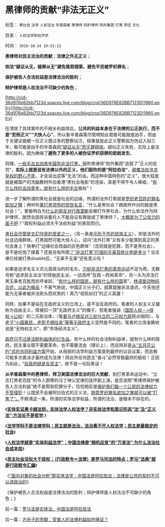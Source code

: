 # 黑律师的贡献“非法无正义”

标签： `黑社会` `法学` `人权法治` `辛普森案` `黑律师` `辩护律师` `院外集团` `打黑` `李庄` `文化` 

目录： `人权法学和经济学`

时间： `2010-10-24 19:53:13`

**黑律师对民主法治的贡献**；**法律之外无正义**；

**依法“疑证从无，疑罪从无”避免冤假错案，避免平民被罗织罪名**；

**保护被告人合法权益是法律法治的胜利**；

**辩护律师是人权法治不可缺少的角色**；

[http://cid-36d976e82bb7123d.spaces.live.com/blog/cns!36D976E82BB7123D!1960.entry](http://cid-36d976e82bb7123d.spaces.live.com/blog/cns!36D976E82BB7123D!1960.entry)

在清除了具体案件的不相关利益体后，**公共的利益本身在于法律的公正执行，而不是“宏扬正义”“大快人心”**。所以象辛普森案尽管明知此君极可能就是凶手，但由于关键证据被一位正义感过多的警察玷污，结果就是此正义警察因为伪证入狱三年，极可能是凶手的辛普森因[“疑证从无”而无罪释放](../../../2010/7/22/唐骏吹牛是小过，文革攻讦是大错.md)。疑似正义失败，实际上是法律的胜利，因为确保了**避免了更多的人被伪证罗织获罪的悲剧发生**。

同理，[一些毛左五四青年鼓吹非法打黑，](../../../2010/9/25/进步的障碍可能是所谓的“人民群众”.md)鼓吹黑律师“院外集团”逃脱了“正义的惩罚”，**实际上就是说有法律以外的正义，他们鼓吹的是“阿拉伯法”**，[颠覆法权寻求皇权的野心不死](../../../2010/8/2/哲人王的政治野心.md)，才会说出这等“无法”的话。而这种中国特色的“正义”，很大程度就是被国产的洗脑教材外加香港“黑社会电影”的渲染，真是不得不令人唏嘘，“[有什么样的五四青年，就有什么样的毛左](../../../2010/6/1/民主不允许意识形态口号;不要再搞政治运动.md)极权”！

进一步了解所谓的黑社会就是社会的边缘，所谓的法外打黑就是[罗织老百姓的罪名欲加之罪](../../../2010/2/27/扬我警威“我是兔子，我是兔子”.md)；再听听[某打黑领导的惊世名言](../../../2010/4/26/请勿与国际游资里应外合打破中国防线.md)，“什么是黑社会？跟政府作对的就是黑社会！”，更能明白为[什么的哥反对行政垄断](../../../2008/11/27/的哥要罢工：行政垄断不是市场管理.md)会被打作黑社会，为什么依法作为辩护律师，居然会因告诉委托人不能自证有罪就成了黑律师？。[大概是为了公信力的面子吧](../../../2009/9/8/促进民族团结.md)？“政权利益必须大于法权利益”的表现而已。

[黑社会尽管是文幻作家的至爱之一](../../../2009/8/27/为富不安涉黑如重庆者蠢！.md)，（另一条是[示形于外的民族主义](http://cid-36d976e82bb7123d.spaces.live.com/blog/cns!36D976E82BB7123D!1822.entry)），却是法外的社会边缘群体。打黑固然可能大快人心，试问“法外打黑”又有多少能落到真正的黑社会身上？铁拳打“边缘社会效益的灰色群体”（否则就是犯罪，而不是黑社会），是不是吃饱了撑着？还是另有所图[？“非法打黑”打错的无辜百姓比例是多少](../../../2010/3/20/马丁神父定律：“合法侵犯人权”无赢家.md)？当法律已经被打黑disable后，“无辜不无辜”还有意义吗？

如果是追求毛主义式元首政治的的毛左，[力挺非法打黑的革命运动](../../../2009/11/12/小农意识的暴力倾向和文革.md)不足为奇。无数号称“追求民主法治”的怪胎民主派，一边高呼“反政－府闹革命”，另一头为非法打黑无辜老百姓而欢呼雀跃，“[有什么样的国民，就有什么样的国](http://hi.baidu.com/darthchn/blog/item/6c2e2b59047954d39c820484.html)家”，[林语堂动物综合症，以此为极品](../../../2009/2/2/实例解剖极左的人格认知误区.md)！不客气地说，中国正义分子们，就算就被非法凌迟，今天他还能为无辜者被非法砍头而欢笑的！真乃“视死如归”的正义英雄！

同样，如果不是站在无政府主义的立场上，是不会反政府的。笔者的人权主义又被称为自由主义，常被扣一顶“无政府主义”的帽子。但笔者强调（[国民人权－>授权->公权](../../../2010/8/6/私有制社会的逐级授权，公权和特权的形成，.md)）的二元政治体，（笔[者与卢梭反对三权分立的二元权力观](../../../2009/6/16/法式民主的三权分立可能形成多数人对少数人的暴政.md)观点相同），与[老子“小国寡民，老死不相往来”等等无政府主](../../../2010/1/29/老子思想是极右；“信息不对称”是左帽.md)义显然是不同的。笔者的立场准确地说是“无特权主义”，即“市场经济主义”。

[政府只不过是法制利益体的衍生品](http://darthvad.blog.sohu.com/161146952.html)，有什么样的社会法制利益体，就有什么样的政府。民主事业既不需要革命，也不需要流血（理论上），而且除非是[从“五月花公约”式的共同利益方案](../../../2010/4/19/《五月花号公约》有什么先决条件.md)开始，从局部的法学利益方案直到最终的议会议案，而且极可能多次表决才最终成为法律！除此外任何民主“奋斗”必然导致最终的极权！正因为如此，“[反政府就是反民主](../../../2010/4/13/反政府，就是反民主！.md)”，绝不是一句玩笑话！

**从辛普森案中的黑律师，捍卫美国法律法治的巨大贡献**，到打黑革命运动中，“立志打黑老百姓”的令人胆寒的马丁神父定律的连环剧上演，是否说明“黑律师保护被告人合法利益”绝不是帮助犯罪分子，恰恰相反是[保护我们每一个公民的法律权力不受侵犯](../../../2009/10/30/资本主义和公民主义，和社会特权.md)！让国民不会被阿拉伯式的正义法，[随意罗织罪名欲加之罪就可以被“打黑了”。](../../../2009/9/4/上帝总是和您的正义离得远远的.md)不掰清这一条，所谓的实体法学权益，所谓的法治，是根本不存在的。

《[**实体实证奥卡姆法则，实体法学人权法学？非实体法学和意识形态“法”及“正义法”;方法论不是哲学**](../../../2010/10/22/什么是实体法学？什么是意识形态的正义法？.md);》

《[**法学学科不是法律学科；民主就是法治，法治离不开人权法学；民主是最稳定的社会**](../../../2010/10/23/民主就是法治；法学研究民主.md)》

《[**人权法学就是“实体利益法学”；中国法律是“随机应变”的“万变法”;为什么法治社会成本低**](../../../2010/10/23/法治社会成本低；实体利益法.md)》

《[**民主社会法权大于政权；（行政敕令＝法律）是罗马司法的特点；罗马“法典”就是行政敕令汇编**](../../../2010/10/23/民主社会法权大于政权；罗马“法治”仍未民主.md)》

《[“面向对象的社会分析”即实体法学；中国法是阿拉伯法；法律是公共的契约不可以讲政治的](../../../2010/10/24/罗马法是实体法，中国法是阿拉伯法.md)》

《保护被告人合法权益是法律法治的胜利；辩护律师是人权法治不可缺少的角色；》



前一篇：[罗马法是实体法，中国法是阿拉伯法](../../../2010/10/24/罗马法是实体法，中国法是阿拉伯法.md)

后一篇：[方舟子的贡献：受害人的法律利益如何保证？](../../../2010/10/24/方舟子的贡献：受害人的法律利益如何保证？.md)